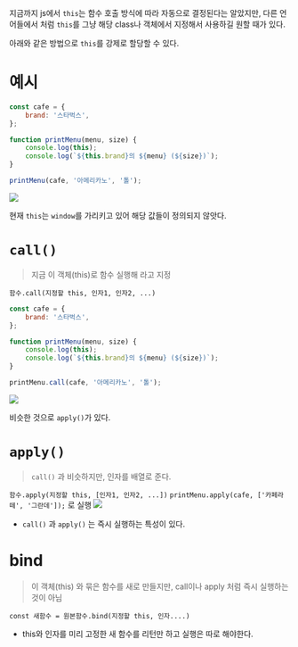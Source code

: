 지금까지 js에서 `this`는 함수 호출 방식에 따라 자동으로 결정된다는 알았지만, 다른 언어들에서 처럼 `this`를 그냥 해당 class나 객체에서 지정해서 사용하길 원할 때가 있다.

아래와 같은 방법으로 `this`를 강제로 할당할 수 있다.

# 예시
```js
const cafe = {
    brand: '스타벅스',
};

function printMenu(menu, size) {
    console.log(this);
    console.log(`${this.brand}의 ${menu} (${size})`);
}

printMenu(cafe, '아메리카노', '톨');
```
![](https://i.imgur.com/0GqlIp8.png)


현재 `this`는 `window`를 가리키고 있어 해당 값들이 정의되지 않앗다.

# `call()`

> 지금 이 객체(this)로 함수 실행해 라고 지정

`함수.call(지정할 this, 인자1, 인자2, ...)`

```js
const cafe = {
    brand: '스타벅스',
};

function printMenu(menu, size) {
    console.log(this);
    console.log(`${this.brand}의 ${menu} (${size})`);
}

printMenu.call(cafe, '아메리카노', '톨');
```
![](https://i.imgur.com/9C4yvGX.png)

비슷한 것으로 `apply()`가 있다.
# `apply()`
> `call()` 과 비슷하지만, 인자를 배열로 준다.

`함수.apply(지정할 this, [인자1, 인자2, ...])`
`printMenu.apply(cafe, ['카페라떼', '그란데']);` 로 실행
![](https://i.imgur.com/LwQ0wh8.png)


- `call()` 과 `apply()` 는 즉시 실행하는 특성이 있다.
# bind
> 이 객체(this) 와 묶은 함수를 새로 만들지만, call이나 apply 처럼 즉시 실행하는 것이 아님

`const 새함수 = 원본함수.bind(지정할 this, 인자....)`

- this와 인자를 미리 고정한 새 함수를 리턴만 하고 실행은 따로 해야한다.

```js
```
